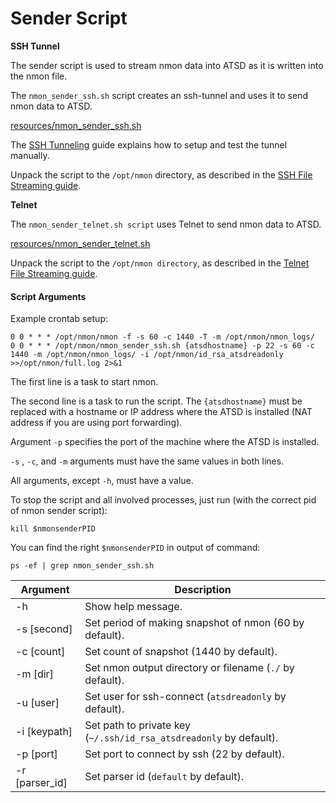 # Sender Script

**SSH Tunnel**

The sender script is used to stream nmon data into ATSD as it is written into the nmon file.

The `nmon_sender_ssh.sh` script creates an ssh-tunnel and uses it to send nmon data to ATSD.

[resources/nmon_sender_ssh.sh](https://github.com/axibase/nmon/blob/master/nmon_sender_ssh.sh)

The [SSH Tunneling](http://axibase.com/products/axibase-time-series-database/writing-data/nmon/ssh-tunneling/) guide explains how to setup and test the tunnel manually.

Unpack the script to the `/opt/nmon` directory, as described in the [SSH File Streaming guide](https://axibase.com/products/axibase-time-series-database/writing-data/nmon/file-streaming/).

**Telnet**

The `nmon_sender_telnet.sh script` uses Telnet to send nmon data to ATSD.

[resources/nmon_sender_telnet.sh](https://github.com/axibase/nmon/blob/master/nmon_sender_telnet.sh)

Unpack the script to the `/opt/nmon directory`, as described in the [Telnet File Streaming guide](https://axibase.com/products/axibase-time-series-database/writing-data/nmon/nmon-file-streaming/).

#### Script Arguments

Example crontab setup:

```
0 0 * * * /opt/nmon/nmon -f -s 60 -c 1440 -T -m /opt/nmon/nmon_logs/
0 0 * * * /opt/nmon/nmon_sender_ssh.sh {atsdhostname} -p 22 -s 60 -c 1440 -m /opt/nmon/nmon_logs/ -i /opt/nmon/id_rsa_atsdreadonly >>/opt/nmon/full.log 2>&1
```

The first line is a task to start nmon.

The second line is a task to run the script. The `{atsdhostname}` must be replaced with a hostname or IP address where the ATSD is installed (NAT address if you are using port forwarding).

Argument `-p` specifies the port of the machine where the ATSD is installed.

`-s` , `-c`, and `-m` arguments must have the same values in both lines.

All arguments, except `-h`, must have a value.

To stop the script and all involved processes, just run (with the correct pid of nmon sender script):

```
kill $nmonsenderPID
```

You can find the right `$nmonsenderPID` in output of command:

```
ps -ef | grep nmon_sender_ssh.sh
```

| Argument | Description |
| --- | --- |
|  -h  |  Show help message.  |
|  -s [second]  |  Set period of making snapshot of nmon (60 by default).  |
|  -c [count]  |  Set count of snapshot (1440 by default).  |
|  -m [dir]  |  Set nmon output directory or filename (`./` by default).  |
|  -u [user]  |  Set user for ssh-connect (`atsdreadonly` by default).  |
|  -i [keypath]  |  Set path to private key (`~/.ssh/id_rsa_atsdreadonly` by default).  |
|  -p [port]  |  Set port to connect by ssh (22 by default).  |
|  -r [parser_id]  |  Set parser id (`default` by default).  |
